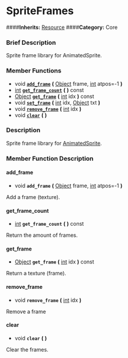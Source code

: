 #  SpriteFrames  
####**Inherits:** [Resource](class_resource)
####**Category:** Core

###  Brief Description  
Sprite frame library for AnimatedSprite.

###  Member Functions 
  * void  **[`add_frame`](#add_frame)**  **(** [Object](class_object) frame, [int](class_int) atpos=-1  **)**
  * [int](class_int)  **[`get_frame_count`](#get_frame_count)**  **(** **)** const
  * [Object](class_object)  **[`get_frame`](#get_frame)**  **(** [int](class_int) idx  **)** const
  * void  **[`set_frame`](#set_frame)**  **(** [int](class_int) idx, [Object](class_object) txt  **)**
  * void  **[`remove_frame`](#remove_frame)**  **(** [int](class_int) idx  **)**
  * void  **[`clear`](#clear)**  **(** **)**

###  Description  
Sprite frame library for [AnimatedSprite](class_animatedsprite).

###  Member Function Description  

#### <a name="add_frame">add_frame</a>
  * void  **`add_frame`**  **(** [Object](class_object) frame, [int](class_int) atpos=-1  **)**

Add a frame (texture).

#### <a name="get_frame_count">get_frame_count</a>
  * [int](class_int)  **`get_frame_count`**  **(** **)** const

Return the amount of frames.

#### <a name="get_frame">get_frame</a>
  * [Object](class_object)  **`get_frame`**  **(** [int](class_int) idx  **)** const

Return a texture (frame).

#### <a name="remove_frame">remove_frame</a>
  * void  **`remove_frame`**  **(** [int](class_int) idx  **)**

Remove a frame

#### <a name="clear">clear</a>
  * void  **`clear`**  **(** **)**

Clear the frames.
